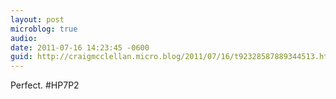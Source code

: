 ```yaml
---
layout: post
microblog: true
audio: 
date: 2011-07-16 14:23:45 -0600
guid: http://craigmcclellan.micro.blog/2011/07/16/t92328587889344513.html
---
```

Perfect. #HP7P2
